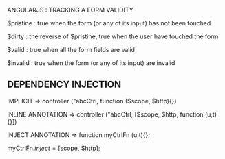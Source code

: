 ANGULARJS : TRACKING A FORM VALIDITY

$pristine : true when the form (or any of its input) has not been touched

$dirty : the reverse of $pristine, true when the user have touched the form

$valid : true when all the form fields are valid

$invalid : true when the form (or any of its input) are invalid

DEPENDENCY INJECTION
-----------------------
IMPLICIT => controller ("abcCtrl, function ($scope, $http){})

INLINE ANNOTATION => controller ("abcCtrl, [$scope, $http, function (u,t){}])

INJECT ANNOTATION => function myCtrlFn (u,t){};

myCtrlFn.$inject = [$scope, $http];


